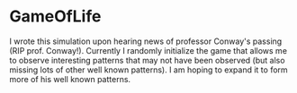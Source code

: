 # GameOfLife
I wrote this simulation upon hearing news of professor Conway's passing (RIP prof. Conway!). Currently I randomly initialize the game that allows me to observe interesting patterns that may not have been observed (but also missing lots of other well known patterns). I am hoping to expand it to form more of his well known patterns.
